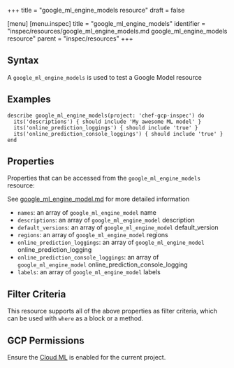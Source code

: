 +++
title = "google_ml_engine_models resource"
draft = false

[menu]
  [menu.inspec]
    title = "google_ml_engine_models"
    identifier = "inspec/resources/google_ml_engine_models.md google_ml_engine_models resource"
    parent = "inspec/resources"
+++


## Syntax
A `google_ml_engine_models` is used to test a Google Model resource

## Examples
```
describe google_ml_engine_models(project: 'chef-gcp-inspec') do
  its('descriptions') { should include 'My awesome ML model' }
  its('online_prediction_loggings') { should include 'true' }
  its('online_prediction_console_loggings') { should include 'true' }
end
```

## Properties
Properties that can be accessed from the `google_ml_engine_models` resource:

See [google_ml_engine_model.md](google_ml_engine_model.md) for more detailed information
  * `names`: an array of `google_ml_engine_model` name
  * `descriptions`: an array of `google_ml_engine_model` description
  * `default_versions`: an array of `google_ml_engine_model` default_version
  * `regions`: an array of `google_ml_engine_model` regions
  * `online_prediction_loggings`: an array of `google_ml_engine_model` online_prediction_logging
  * `online_prediction_console_loggings`: an array of `google_ml_engine_model` online_prediction_console_logging
  * `labels`: an array of `google_ml_engine_model` labels

## Filter Criteria
This resource supports all of the above properties as filter criteria, which can be used
with `where` as a block or a method.

## GCP Permissions

Ensure the [Cloud ML](https://console.cloud.google.com/apis/library/ml.googleapis.com) is enabled for the current project.
